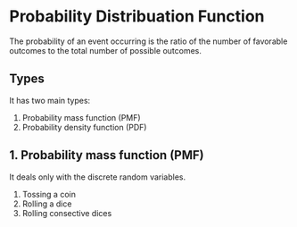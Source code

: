 # Probability Distribuation Function
The probability of an event occurring is the ratio of the number of favorable outcomes to the total number of possible outcomes.

## Types
It has two main types: 
1. Probability mass function (PMF)
2. Probability density function (PDF)

## 1. Probability mass function (PMF)
It deals only with the discrete random variables. 
1. Tossing a coin
2. Rolling a dice 
3. Rolling consective dices 
